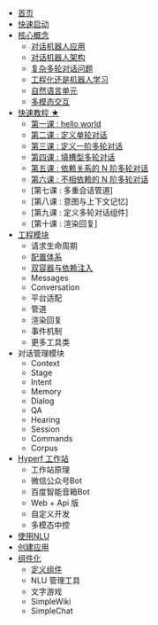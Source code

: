 
* [首页](/)
* [快速启动](/docs/setup.md)
* [核心概念](/docs/core-concepts/index.md)
    *   [对话机器人应用](/docs/core-concepts/chatbot-app.md)
    *   [对话机器人架构](/docs/core-concepts/structure.md)
    *   [复杂多轮对话问题](/docs/core-concepts/complex-conversation.md)
    *   [工程化还是机器人学习](/docs/core-concepts/engeering-or-machine-learning.md)
    *   [自然语言单元](/docs/core-concepts/nlu.md)
    *   [多模态交互]()
* [快速教程 ★](/docs/lesions/index.md)
    * [第一课 : hello world](/docs/lesions/helloworld.md)
    * [第二课 : 定义单轮对话](/docs/lesions/single-turn-convo.md)
    * [第三课 : 定义一阶多轮对话](/docs/lesions/first-order-convo.md)
    * [第四课 : 填槽型多轮对话](/docs/lesions/slot-filling.md)
    * [第五课 : 依赖关系的 N 阶多轮对话](/docs/lesions/n-order-convo.md)
    * [第六课 : 不相依赖的 N 阶多轮对话](/docs/lesions/n-thread-convo.md)
    * [第七课 : 多重会话管道]
    * [第八课 : 意图与上下文记忆]
    * [第九课 : 定义多轮对话组件]
    * [第十课 : 渲染回复]
* [工程模块]()
    *   请求生命周期
    *   [配置体系](/docs/engineer/configuration.md)
    *   [双容器与依赖注入](/docs/engineer/di.md)
    *   Messages
    *   Conversation
    *   平台适配
    *   管道
    *   渲染回复
    *   事件机制
    *   更多工具类
* 对话管理模块
    *   Context
    *   Stage
    *   Intent
    *   Memory
    *   Dialog
    *   QA
    *   Hearing
    *   Session
    *   Commands
    *   Corpus
* [Hyperf 工作站]()
    *   工作站原理
    *   微信公众号Bot
    *   百度智能音箱Bot
    *   Web + Api 版
    *   自定义开发
    *   多模态中控
* [使用NLU]()
* [创建应用]()
* [组件化]()
    *   [定义组件](/docs/components/component-option.md)
    *   NLU 管理工具
    *   文字游戏
    *   SimpleWiki
    *   SimpleChat

